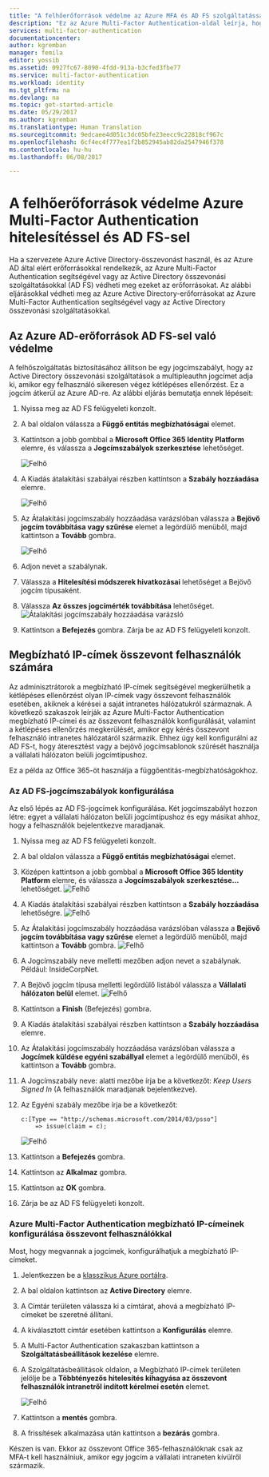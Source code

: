 ```yaml
---
title: "A felhőerőforrások védelme az Azure MFA és AD FS szolgáltatással | Microsoft Docs"
description: "Ez az Azure Multi-Factor Authentication-oldal leírja, hogyan kezdheti el az Azure MFA és az AD FS használatát a felhőben."
services: multi-factor-authentication
documentationcenter: 
author: kgremban
manager: femila
editor: yossib
ms.assetid: 0927fc67-8090-4fdd-913a-b3cfed3fbe77
ms.service: multi-factor-authentication
ms.workload: identity
ms.tgt_pltfrm: na
ms.devlang: na
ms.topic: get-started-article
ms.date: 05/29/2017
ms.author: kgremban
ms.translationtype: Human Translation
ms.sourcegitcommit: 9edcaee4d051c3dc05bfe23eecc9c22818cf967c
ms.openlocfilehash: 6cf4ec4f777ea1f2b852945ab82da2547946f378
ms.contentlocale: hu-hu
ms.lasthandoff: 06/08/2017

---
```


# <a name="securing-cloud-resources-with-azure-multi-factor-authentication-and-ad-fs"></a>A felhőerőforrások védelme Azure Multi-Factor Authentication hitelesítéssel és AD FS-sel
Ha a szervezete Azure Active Directory-összevonást használ, és az Azure AD által elért erőforrásokkal rendelkezik, az Azure Multi-Factor Authentication segítségével vagy az Active Directory összevonási szolgáltatásokkal (AD FS) védheti meg ezeket az erőforrásokat. Az alábbi eljárásokkal védheti meg az Azure Active Directory-erőforrásokat az Azure Multi-Factor Authentication segítségével vagy az Active Directory összevonási szolgáltatásokkal.

## <a name="secure-azure-ad-resources-using-ad-fs"></a>Az Azure AD-erőforrások AD FS-sel való védelme
A felhőszolgáltatás biztosításához állítson be egy jogcímszabályt, hogy az Active Directory összevonási szolgáltatások a multipleauthn jogcímet adja ki, amikor egy felhasználó sikeresen végez kétlépéses ellenőrzést. Ez a jogcím átkerül az Azure AD-re. Az alábbi eljárás bemutatja ennek lépéseit:


1. Nyissa meg az AD FS felügyeleti konzolt.
2. A bal oldalon válassza a **Függő entitás megbízhatóságai** elemet.
3. Kattintson a jobb gombbal a **Microsoft Office 365 Identity Platform** elemre, és válassza a **Jogcímszabályok szerkesztése** lehetőséget.

   ![Felhő](./media/multi-factor-authentication-get-started-adfs-cloud/trustedip1.png)

4. A Kiadás átalakítási szabályai részben kattintson a **Szabály hozzáadása** elemre.

   ![Felhő](./media/multi-factor-authentication-get-started-adfs-cloud/trustedip2.png)

5. Az Átalakítási jogcímszabály hozzáadása varázslóban válassza a **Bejövő jogcím továbbítása vagy szűrése** elemet a legördülő menüből, majd kattintson a **Tovább** gombra.

   ![Felhő](./media/multi-factor-authentication-get-started-adfs-cloud/trustedip3.png)

6. Adjon nevet a szabálynak. 
7. Válassza a **Hitelesítési módszerek hivatkozásai** lehetőséget a Bejövő jogcím típusaként.
8. Válassza **Az összes jogcímérték továbbítása** lehetőséget.
    ![Átalakítási jogcímszabály hozzáadása varázsló](./media/multi-factor-authentication-get-started-adfs-cloud/configurewizard.png)
9. Kattintson a **Befejezés** gombra. Zárja be az AD FS felügyeleti konzolt.

## <a name="trusted-ips-for-federated-users"></a>Megbízható IP-címek összevont felhasználók számára
Az adminisztrátorok a megbízható IP-címek segítségével megkerülhetik a kétlépéses ellenőrzést olyan IP-címek vagy összevont felhasználók esetében, akiknek a kérései a saját intranetes hálózatukról származnak. A következő szakaszok leírják az Azure Multi-Factor Authentication megbízható IP-címei és az összevont felhasználók konfigurálását, valamint a kétlépéses ellenőrzés megkerülését, amikor egy kérés összevont felhasználó intranetes hálózatáról származik. Ehhez úgy kell konfigurálni az AD FS-t, hogy áteresztést vagy a bejövő jogcímsablonok szűrését használja a vállalati hálózaton belüli jogcímtípushoz.

Ez a példa az Office 365-öt használja a függőentitás-megbízhatóságokhoz.

### <a name="configure-the-ad-fs-claims-rules"></a>Az AD FS-jogcímszabályok konfigurálása
Az első lépés az AD FS-jogcímek konfigurálása. Két jogcímszabályt hozzon létre: egyet a vállalati hálózaton belüli jogcímtípushoz és egy másikat ahhoz, hogy a felhasználók bejelentkezve maradjanak.

1. Nyissa meg az AD FS felügyeleti konzolt.
2. A bal oldalon válassza a **Függő entitás megbízhatóságai** elemet.
3. Középen kattintson a jobb gombbal a **Microsoft Office 365 Identity Platform** elemre, és válassza a **Jogcímszabályok szerkesztése…** lehetőséget.
   ![Felhő](./media/multi-factor-authentication-get-started-adfs-cloud/trustedip1.png)
4. A Kiadás átalakítási szabályai részben kattintson a **Szabály hozzáadása** lehetőségre.
   ![Felhő](./media/multi-factor-authentication-get-started-adfs-cloud/trustedip2.png)
5. Az Átalakítási jogcímszabály hozzáadása varázslóban válassza a **Bejövő jogcím továbbítása vagy szűrése** elemet a legördülő menüből, majd kattintson a **Tovább** gombra.
   ![Felhő](./media/multi-factor-authentication-get-started-adfs-cloud/trustedip3.png)
6. A Jogcímszabály neve melletti mezőben adjon nevet a szabálynak. Például: InsideCorpNet.
7. A Bejövő jogcím típusa melletti legördülő listából válassza a **Vállalati hálózaton belül** elemet.
   ![Felhő](./media/multi-factor-authentication-get-started-adfs-cloud/trustedip4.png)
8. Kattintson a **Finish** (Befejezés) gombra.
9. A Kiadás átalakítási szabályai részben kattintson a **Szabály hozzáadása** elemre.
10. Az Átalakítási jogcímszabály hozzáadása varázslóban válassza a **Jogcímek küldése egyéni szabállyal** elemet a legördülő menüből, és kattintson a **Tovább** gombra.
11. A Jogcímszabály neve: alatti mezőbe írja be a következőt: *Keep Users Signed In* (A felhasználók maradjanak bejelentkezve).
12. Az Egyéni szabály mezőbe írja be a következőt:

        c:[Type == "http://schemas.microsoft.com/2014/03/psso"]
            => issue(claim = c);
    ![Felhő](./media/multi-factor-authentication-get-started-adfs-cloud/trustedip5.png)
13. Kattintson a **Befejezés** gombra.
14. Kattintson az **Alkalmaz** gombra.
15. Kattintson az **OK** gombra.
16. Zárja be az AD FS felügyeleti konzolt.

### <a name="configure-azure-multi-factor-authentication-trusted-ips-with-federated-users"></a>Azure Multi-Factor Authentication megbízható IP-címeinek konfigurálása összevont felhasználókkal
Most, hogy megvannak a jogcímek, konfigurálhatjuk a megbízható IP-címeket.

1. Jelentkezzen be a [klasszikus Azure portálra](https://manage.windowsazure.com).
2. A bal oldalon kattintson az **Active Directory** elemre.
3. A Címtár területen válassza ki a címtárat, ahová a megbízható IP-címeket be szeretné állítani.
4. A kiválasztott címtár esetében kattintson a **Konfigurálás** elemre.
5. A Multi-Factor Authentication szakaszban kattintson a **Szolgáltatásbeállítások kezelése** elemre.
6. A Szolgáltatásbeállítások oldalon, a Megbízható IP-címek területen jelölje be a **Többtényezős hitelesítés kihagyása az összevont felhasználók intranetről indított kérelmei esetén** elemet.  

   ![Felhő](./media/multi-factor-authentication-get-started-adfs-cloud/trustedip6.png)
   
7. Kattintson a **mentés** gombra.
8. A frissítések alkalmazása után kattintson a **bezárás** gombra.

Készen is van. Ekkor az összevont Office 365-felhasználóknak csak az MFA-t kell használniuk, amikor egy jogcím a vállalati intraneten kívülről származik.

